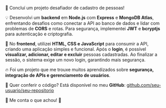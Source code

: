 🚀 Concluí um projeto desafiador de cadastro de pessoas!  

💡 Desenvolvi um **backend** em **Node.js** com **Express** e **MongoDB Atlas**, enfrentando desafios como conectar a API ao banco de dados e lidar com problemas de **CORS** e rotas. Para segurança, implementei **JWT** e **bcryptjs** para autenticação e criptografia.  

🎨 No **frontend**, utilizei **HTML, CSS e JavaScript** para consumir a API, criando uma aplicação simples e funcional. Após o **login**, é possível **visualizar, adicionar, editar e excluir** pessoas cadastradas. Ao finalizar a sessão, o sistema exige um novo login, garantindo mais segurança.  

🔥 Foi um projeto que me trouxe muitos aprendizados sobre **segurança, integração de APIs e gerenciamento de usuários**.  

📌 Quer conferir o código? Está disponível no meu **GitHub**: [github.com/seu-usuario/seu-repositorio]([https://github.com/seu-usuario/seu-repositorio](https://github.com/elizeu-lima/saas-cadastro-pessoas/new/main?filename=README.md))  

💬 Me conta o que achou! 🚀
